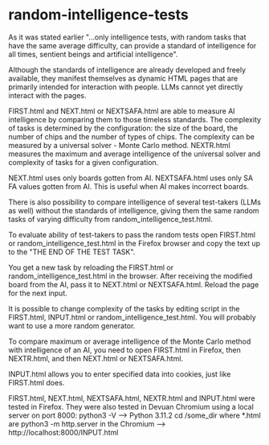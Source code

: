 # random-intelligence-tests

As it was stated earlier "...only intelligence tests, with random tasks that have the same average difficulty, can provide a standard of intelligence for all times, sentient beings and artificial intelligence".

Although the standards of intelligence are already developed and freely available, they manifest themselves as dynamic HTML pages that are primarily intended for interaction with people. LLMs cannot yet directly interact with the pages.

FIRST.html and NEXT.html or NEXTSAFA.html are able to measure AI intelligence by comparing them to those timeless standards. The complexity of tasks is determined by the configuration: the size of the board, the number of chips and the number of types of chips. The complexity can be measured by a universal solver - Monte Carlo method. NEXTR.html measures the maximum and average intelligence of the universal solver and complexity of tasks for a given configuration.

NEXT.html uses only boards gotten from AI.
NEXTSAFA.html uses only SA FA values gotten from AI. This is useful when AI makes incorrect boards.

There is also possibility to compare intelligence of several test-takers (LLMs as well) without the standards of intelligence, giving them the same random tasks of varying difficulty from random_intelligence_test.html.

To evaluate ability of test-takers to pass the random tests open FIRST.html or random_intelligence_test.html in the Firefox browser and copy the text up to the "THE END OF THE TEST TASK".

You get a new task by reloading the FIRST.html or random_intelligence_test.html in the browser. After receiving the modified board from the AI, pass it to NEXT.html or NEXTSAFA.html. Reload the page for the next input.

It is possible to change complexity of the tasks by editing script in the FIRST.html, INPUT.html or random_intelligence_test.html. You will probably want to use a more random generator.

To compare maximum or average intelligence of the Monte Carlo method with intelligence of an AI, you need to open FIRST.html in Firefox, then NEXTR.html, and then NEXT.html or NEXTSAFA.html.

INPUT.html allows you to enter specified data into cookies, just like FIRST.html does.

FIRST.html, NEXT.html, NEXTSAFA.html, NEXTR.html and INPUT.html were tested in Firefox.
They were also tested in Devuan Chromium using a local server on port 8000:
python3 -V --> Python 3.11.2
cd /some_dir where *.html are
python3 -m http.server
in the Chromium --> http://localhost:8000/INPUT.html
